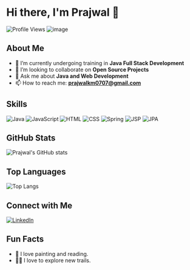 # Hi there, I'm Prajwal 👋

![Profile Views](https://komarev.com/ghpvc/?username=Prajwalxworkz)
![image](https://github.com/user-attachments/assets/3a8d9e3d-74e2-4b0b-8dcc-d6bd42f30466)

## About Me

- 🌱 I’m currently undergoing training in **Java Full Stack Development**
- 👯 I’m looking to collaborate on **Open Source Projects**
- 💬 Ask me about **Java and Web Development**
- 📫 How to reach me: **prajwalkm0707@gmail.com**

## Skills

![Java](https://img.shields.io/badge/Java-ED8B00?style=for-the-badge&logo=java&logoColor=white)
![JavaScript](https://img.shields.io/badge/JavaScript-F7DF1E?style=for-the-badge&logo=javascript&logoColor=black)
![HTML](https://img.shields.io/badge/HTML-E34F26?style=for-the-badge&logo=html5&logoColor=white)
![CSS](https://img.shields.io/badge/CSS-1572B6?style=for-the-badge&logo=css3&logoColor=white)
![Spring](https://img.shields.io/badge/Spring-6DB33F?style=for-the-badge&logo=spring&logoColor=white)
![JSP](https://img.shields.io/badge/JSP-007396?style=for-the-badge&logo=java&logoColor=white)
![JPA](https://img.shields.io/badge/JPA-FF7800?style=for-the-badge&logo=hibernate&logoColor=white)

## GitHub Stats

![Prajwal's GitHub stats](https://github-readme-stats.vercel.app/api?username=Prajwalxworkz&show_icons=true&theme=radical)

## Top Languages

![Top Langs](https://github-readme-stats.vercel.app/api/top-langs/?username=Prajwalxworkz&layout=compact&theme=radical)

## Connect with Me

[![LinkedIn](https://img.shields.io/badge/LinkedIn-0077B5?style=for-the-badge&logo=linkedin&logoColor=white)](https://www.linkedin.com/in/prajwalkm07)

## Fun Facts

- 🎨 I love painting and reading.
- 🚴‍♂️ I love to explore new trails.

```

